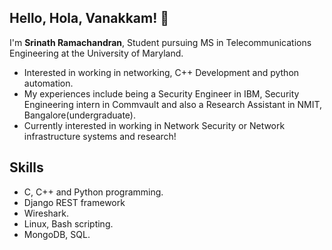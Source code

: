 ## Hello, Hola, Vanakkam! 👋
I'm **Srinath Ramachandran**, Student pursuing MS in Telecommunications Engineering at the University of Maryland.


- Interested in working in networking, C++ Development and python automation.
- My experiences include being a Security Engineer in IBM, Security Engineering intern in Commvault and also a Research Assistant in NMIT, Bangalore(undergraduate).
- Currently interested in working in Network Security or Network infrastructure systems and research!
## Skills
- C, C++ and Python programming.
- Django REST framework
- Wireshark.
- Linux, Bash scripting.
- MongoDB, SQL.

